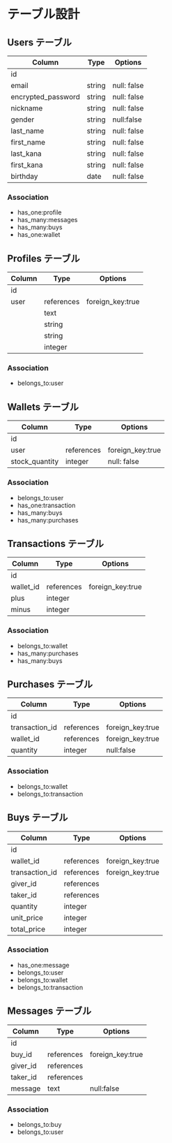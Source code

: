 # テーブル設計

## Users テーブル

| Column             | Type   | Options     |
| ------------------ | ------ | ----------- |
| id                 |        |             |
| email              | string | null: false |
| encrypted_password | string | null: false |
| nickname           | string | null: false |
| gender             | string | null:false  |
| last_name          | string | null: false |
| first_name         | string | null: false |
| last_kana          | string | null: false |
| first_kana         | string | null: false |
| birthday           | date   | null: false |

### Association

- has_one:profile
- has_many:messages
- has_many:buys
- has_one:wallet

## Profiles テーブル

| Column | Type       | Options          |
| ------ | ---------- | ---------------- |
| id     |            |                  |
| user   | references | foreign_key:true |
|        | text       |                  |
|        | string     |                  |
|        | string     |                  |
|        | integer    |                  |

### Association

- belongs_to:user

## Wallets テーブル

| Column         | Type       | Options          |
| -------------- | ---------- | ---------------- |
| id             |            |                  |
| user           | references | foreign_key:true |
| stock_quantity | integer    | null: false      |

### Association

- belongs_to:user
- has_one:transaction
- has_many:buys
- has_many:purchases

## Transactions テーブル

| Column    | Type       | Options          |
| --------- | ---------- | ---------------- |
| id        |            |                  |
| wallet_id | references | foreign_key:true |
| plus      | integer    |                  |
| minus     | integer    |                  |

### Association

- belongs_to:wallet
- has_many:purchases
- has_many:buys

## Purchases テーブル

| Column         | Type       | Options          |
| -------------- | ---------- | ---------------- |
| id             |            |                  |
| transaction_id | references | foreign_key:true |
| wallet_id      | references | foreign_key:true |
| quantity       | integer    | null:false       |

### Association

- belongs_to:wallet
- belongs_to:transaction

## Buys テーブル

| Column         | Type       | Options          |
| -------------- | ---------- | ---------------- |
| id             |            |                  |
| wallet_id      | references | foreign_key:true |
| transaction_id | references | foreign_key:true |
| giver_id       | references |                  |
| taker_id       | references |                  |
| quantity       | integer    |                  |
| unit_price     | integer    |                  |
| total_price    | integer    |                  |

### Association

- has_one:message
- belongs_to:user
- belongs_to:wallet
- belongs_to:transaction

## Messages テーブル

| Column   | Type       | Options          |
| -------- | ---------- | ---------------- |
| id       |            |                  |
| buy_id   | references | foreign_key:true |
| giver_id | references |                  |
| taker_id | references |                  |
| message  | text       | null:false       |

### Association

- belongs_to:buy
- belongs_to:user
